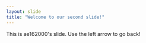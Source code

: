 ```yaml
---
layout: slide
title: "Welcome to our second slide!"
---
```

This is ae162000's slide.
Use the left arrow to go back!
